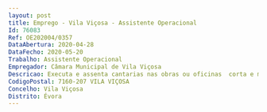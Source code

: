 ```yaml
--- 
layout: post
title: Emprego - Vila Viçosa - Assistente Operacional
Id: 76083
Ref: OE202004/0357
DataAbertura: 2020-04-28
DataFecho: 2020-05-20
Trabalho: Assistente Operacional
Empregador: Câmara Municipal de Vila Viçosa
Descricao: Executa e assenta cantarias nas obras ou oficinas  corta e molda blocos e lajes de pedra duros e macios para a construção e manutenção de estruturas de pedra e alvenaria de monumentos  esculpe desenhos e figuras em pedra  assegura todas as ações necessárias ao bom funcionamento dos serviços que necessitem da sua colaboração.
CodigoPostal: 7160-207 VILA VIÇOSA
Concelho: Vila Viçosa
Distrito: Évora
--- 
```

